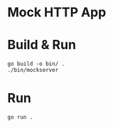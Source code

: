 # Mock HTTP App

# Build & Run

```shell
go build -o bin/ .
./bin/mockserver
```

# Run

```shell
go run .
```
